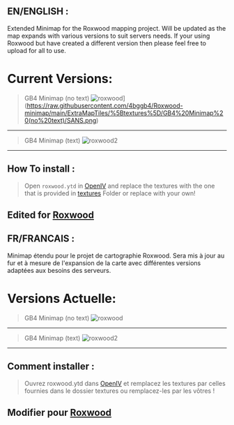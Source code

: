 ## EN/ENGLISH : 
Extended Minimap for the Roxwood mapping project. Will be updated as the map expands with various versions to suit servers needs.
If your using Roxwood but have created a different version then please feel free to upload for all to use.

# Current Versions:
> GB4 Minimap (no text) ![roxwood](https://github.com/Manliketjb/ExtraMapTiles/assets/82594996/122b98fe-0f9a-44af-8190-5bf27e886b68)](https://raw.githubusercontent.com/4bggb4/Roxwood-minimap/main/ExtraMapTiles/%5Btextures%5D/GB4%20Minimap%20(no%20text)/SANS.png)
---------
> GB4 Minimap (text) ![roxwood2](https://github.com/Manliketjb/ExtraMapTiles/assets/82594996/d019144e-5fb4-466a-9f30-80df9ac06108)
---------

## How To install : 

> Open `roxwood.ytd` in [OpenIV](https://openiv.com) and replace the textures with the one that is provided in [textures](github.com/Manliketjb/ExtraMapTiles/tree/main/%5Btextures%5D) Folder or replace with your own!

## Edited for [Roxwood](https://ambitioneers.tebex.io/)

## FR/FRANCAIS : 
Minimap étendu pour le projet de cartographie Roxwood. Sera mis à jour au fur et à mesure de l'expansion de la carte avec différentes versions adaptées aux besoins des serveurs.

# Versions Actuelle:
> GB4 Minimap (no text) ![roxwood](https://github.com/Manliketjb/ExtraMapTiles/assets/82594996/122b98fe-0f9a-44af-8190-5bf27e886b68)
---------
> GB4 Minimap (text) ![roxwood2](https://github.com/Manliketjb/ExtraMapTiles/assets/82594996/d019144e-5fb4-466a-9f30-80df9ac06108)
---------

## Comment installer : 

> Ouvrez roxwood.ytd dans [OpenIV](https://openiv.com) et remplacez les textures par celles fournies dans le dossier textures ou remplacez-les par les vôtres !

## Modifier pour [Roxwood](https://ambitioneers.tebex.io/)


